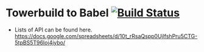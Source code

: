 Towerbuild to Babel [![Build Status](https://travis-ci.org/TowerbuildToBabel/Towerbuild-To-Babel.svg?branch=master)](https://travis-ci.org/TowerbuildToBabel/Towerbuild-To-Babel)
===================

* Lists of API can be found here. https://docs.google.com/spreadsheets/d/10t_rRsaQspp0UjlfshPru5CTG-5tpBS5T96Ioj4jybo/
